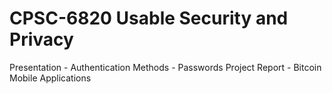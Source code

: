 # CPSC-6820 Usable Security and Privacy

Presentation - Authentication Methods - Passwords
Project Report - Bitcoin Mobile Applications